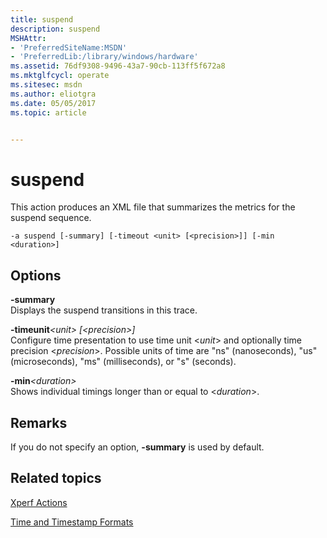 ```yaml
---
title: suspend
description: suspend
MSHAttr:
- 'PreferredSiteName:MSDN'
- 'PreferredLib:/library/windows/hardware'
ms.assetid: 76df9308-9496-43a7-90cb-113ff5f672a8
ms.mktglfcycl: operate
ms.sitesec: msdn
ms.author: eliotgra
ms.date: 05/05/2017
ms.topic: article


---
```


# suspend


This action produces an XML file that summarizes the metrics for the suspend sequence.

```
-a suspend [-summary] [-timeout <unit> [<precision>]] [-min <duration>]
```

## Options


<a href="" id="-summary"></a>**-summary**  
Displays the suspend transitions in this trace.

<a href="" id="-timeunit-unit----precision--"></a>**-timeunit**<em>&lt;unit&gt; \[&lt;precision&gt;\]</em>  
Configure time presentation to use time unit &lt;*unit*&gt; and optionally time precision &lt;*precision*&gt;. Possible units of time are "ns" (nanoseconds), "us" (microseconds), "ms" (milliseconds), or "s" (seconds).

<a href="" id="-min-duration-"></a>**-min**<em>&lt;duration&gt;</em>  
Shows individual timings longer than or equal to &lt;*duration*&gt;.

## Remarks


If you do not specify an option, **-summary** is used by default.

## Related topics


[Xperf Actions](xperf-actions.md)

[Time and Timestamp Formats](time-and-timestamp-formats.md)

 

 








